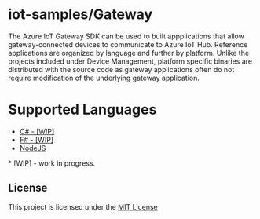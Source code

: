# iot-samples/Gateway
The Azure IoT Gateway SDK can be used to built appplications that allow gateway-connected devices
to communicate to Azure IoT Hub.  Reference applications are organized by language and further by 
platform.  Unlike the projects included under Device Management, platform specific binaries are 
distributed with the source code as gateway applications often do not require modification of the 
underlying gateway application.   

# Supported Languages
* [C# - [WIP]](/Gateway/csharp/README.md)
* [F# - [WIP]](/Gateway/fsharp/README.md)
* [NodeJS](/Gateway/nodejs/README.md)

\* [WIP] - work in progress.

## License
This project is licensed under the [MIT License](/LICENSE.txt)